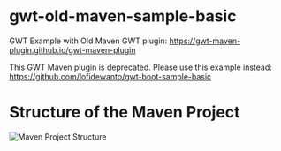 # gwt-old-maven-sample-basic

GWT Example with Old Maven GWT plugin: https://gwt-maven-plugin.github.io/gwt-maven-plugin

This GWT Maven plugin is deprecated. Please use this example instead: https://github.com/lofidewanto/gwt-boot-sample-basic

# Structure of the Maven Project

![Maven Project Structure](https://gwt-maven-plugin.github.io/gwt-maven-plugin/images/user-guide/projectLayout.png?raw=true "Maven Project Structure")

